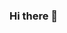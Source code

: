 ### Hi there 👋

<!--
**kiranshahi/kiranshahi** is a ✨ _special_ ✨ repository because its `README.md` (this file) appears on your GitHub profile.

Here are some ideas to get you started:

- 🔭 I’m currently working on ...
🌱 I’m currently learning Statistics / Machine Learning
- 👯 I’m looking to collaborate on ...
- 🤔 I’m looking for help with ...
- 💬 Ask me about ...
📫 How to reach me: its.kiran.shahi (at) gmail (dot) com
😄 Pronouns: He/Him
- ⚡ Fun fact: ...
-->
